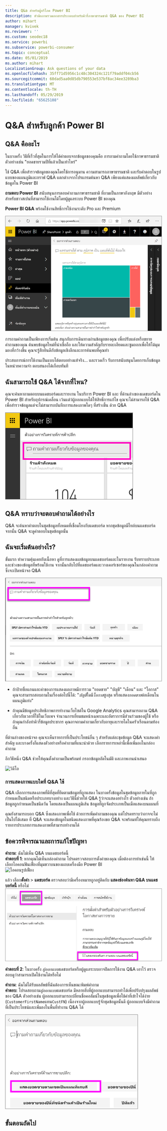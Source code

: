 ```yaml
---
title: Q&a สำหรับผู้บริโภค Power BI
description: หัวข้อภาพรวมเอกสารประกอบสำหรับคิวรี่ภาษาธรรมชาติ Q&A ของ Power BI
author: mihart
manager: kvivek
ms.reviewer: ''
ms.custom: seodec18
ms.service: powerbi
ms.subservice: powerbi-consumer
ms.topic: conceptual
ms.date: 05/01/2019
ms.author: mihart
LocalizationGroup: Ask questions of your data
ms.openlocfilehash: 35ff71d5956c1c48c304324c121f79addf04cb56
ms.sourcegitcommit: 60dad5aa0d85db790553e537bf8ac34ee3289ba3
ms.translationtype: MT
ms.contentlocale: th-TH
ms.lasthandoff: 05/29/2019
ms.locfileid: "65625108"
---
```

# <a name="qa-for-power-bi-consumers"></a>Q&A สำหรับ**ลูกค้า** Power BI
## <a name="what-is-qa"></a>Q&A คืออะไร
ในบางครั้ง วิธีที่เร็วที่สุดในการให้ได้คำตอบจากข้อมูลของคุณคือ การถามคำถามโดยใช้ภาษาธรรมชาติ ตัวอย่างเช่น "ยอดขายรวมปีที่แล้วเป็นเท่าไหร่"

ใช้ Q&A เพื่อสำรวจข้อมูลของคุณโดยใช้การอนุมาน ความสามารถภาษาธรรมชาติ และรับคำตอบในรูปแบบของแผนภูมิและกราฟ Q&A แตกต่างจากโปรแกรมค้นหา Q&A เพียงแค่แสดงผลลัพธ์เกี่ยวกับข้อมูลใน Power BI

**ถามตอบ Power BI** สนับสนุนการตอบคำถามภาษาธรรมชาติ ที่ถามเป็นภาษาอังกฤษ มีตัวอย่างสำหรับชาวสเปนที่สามารถใช้งานได้โดยผู้ดูแลระบบ Power BI ของคุณ

**Power BI Q&A** พร้อมใช้งานสิทธิ์การใช้งานระดับ Pro และ Premium 
>

![Q&A สร้างแผนที่ต้นไม้](media/end-user-q-and-a/power-bi-qna.png)

การถามคำถามเป็นเพียงการเริ่มต้น  สนุกกับการเดินทางผ่านข้อมูลของคุณ เพื่อปรับแต่งหรือขยายคำถามของคุณ ค้นพบข้อมูลใหม่ที่น่าเชื่อถือ และให้ความสำคัญกับรายละเอียดและซูมออกเพื่อให้ได้มุมมองที่กว้างขึ้น คุณจะรู้สึกยินดีกับข้อมูลเชิงลึกและการค้นพบที่คุณทำ

ประสบการณ์การใช้งานเป็นแบบโต้ตอบอย่างแท้จริง... และรวดเร็ว รับการสนับสนุนโดยการเก็บข้อมูลในหน่วยความจำ ตอบสนองได้เกือบทันที

## <a name="where-can-i-use-qa"></a>ฉันสามารถใช้ Q&A ได้จากที่ไหน?
คุณจะค้นหาถามตอบบนแดชบอร์ดและรายงาน ในบริการ Power BI และ ที่ด้านล่างของแดชบอร์ดใน Power BI สำหรับอุปกรณ์เคลื่อน เว้นแต่ว่ผู้ออกแบบได้ให้สิทธิ์การแก้ไข คุณจะไม่สามารถใช้ Q&A เพื่อสำรวจข้อมูลแต่จะไม่สามารถบันทึกการแสดงภาพใดๆ ที่สร้างขึ้น ด้วย Q&A

![กล่องคำถาม](media/end-user-q-and-a/powerbi-qna.png)

## <a name="how-does-qa-know-how-to-answer-questions"></a>Q&A ทราบว่าจะตอบคำถามได้อย่างไร
Q&A จะค้นหาคำตอบในชุดข้อมูลทั้งหมดที่เชื่อมโยงกับแดชบอร์ด หากชุดข้อมูลมีไทล์บนแดชบอร์ด จากนั้น Q&A จะดูคำตอบในชุดข้อมูลนั้น 

## <a name="how-do-i-start"></a>ฉันจะเริ่มต้นอย่างไร?
ขั้นแรก ทำความคุ้นเคยกับเนื้อหา ดูที่การแสดงผลข้อมูลบนแดชบอร์ดและในรายงาน รับทราบประเภทและช่วงของข้อมูลที่พร้อมใช้งาน จากนั้นกลับไปที่แดชบอร์ดและวางเคอร์เซอร์ของคุณในกล่องคำถาม ซึ่งจะเปิดหน้าจอ Q&A

![หน้าจอ Q&A](media/end-user-q-and-a/power-bi-qna-screen.png) 

* ถ้าป้ายชื่อแกนและค่าของการแสดงผลภาพมีการรวม "ยอดขาย" "บัญชี" "เดือน" และ "โอกาส" คุณจะสามารถสอบถามในเรื่องต่อไปนี้ได้: "*บัญชี*ใดมี*โอกาส*สูงสุด หรือแสดง*ยอดขาย*ต่อเดือนในแผนภูมิแท่ง"

* ถ้าคุณมีข้อมูลประสิทธิภาพการทำงานเว็บไซต์ใน Google Analytics คุณสามารถถาม Q&A เกี่ยวกับเวลาที่ใช้ในเว็บเพจ จำนวนการเยี่ยมชมหน้าเฉพาะและอัตราการมีส่วนร่วมของผู้ใช้ หรือ ถ้าคุณกำลังทำคิวรี่ข้อมูลประชากร คุณอาจถามคำถามเกี่ยวกับอายุและรายไดในครัวเรือนตามท้องถิ่น

ที่ด้านล่างของหน้าจอ คุณจะเห็นรายการที่เป็นประโยชน์อื่น ๆ สำหรับแต่ละชุดข้อมูล Q&A จะแสดงคำสำคัญ และบางครั้งก็แสดงตัวอย่างหรือคำถามที่แนะนำด้วย เลือกรายการเหล่านี้เพื่อเพิ่มลงในกล่องคำถาม 

อีกวิธีหนึ่ง Q&A ช่วยให้คุณตั้งคำถามเป็นพร้อมท์ กรอกข้อมูลอัตโนมัติ และภาพงานนำเสนอ 

![วิดีโอ](media/end-user-q-and-a/qa.gif) 


### <a name="which-visualization-does-qa-use"></a>การแสดงภาพแบบใดที่ Q&A ใช้
Q&A เลือกการแสดงภาพที่ดีที่สุดที่ยึดตามข้อมูลที่ถูกแสดง ในบางครั้งข้อมูลในชุดข้อมูลภายในที่ถูกกำหนดเป็นชนิดหรือประเภทบางอย่าง และวิธีนี้ช่วยให้ Q&A รู้ว่าจะแสดงอย่างไร ตัวอย่างเช่น ถ้าข้อมูลถูกกำหนดเป็นชนิดวัน โดยแสดงเป็นแผนภูมิเส้น ข้อมูลที่ถูกจัดประเภทเป็นเมือแสดงบนแผนที่

คุณยังสามารถบอก Q&A ซึ่งแสดงภาพเพื่อใช้ ด้วยการเพิ่มคำถามของคุณ แต่โปรดทราบว่าอาจจะไม่เป็นไปได้เสมอ ที่ Q&A จะแสดงข้อมูลในชนิดแสดงภาพที่คุณร้องขอ Q&A จะพร้อมท์ให้คุณทราบถึงรายการประเภทการแสดงภาพที่สามารถทำงานได้

## <a name="considerations-and-troubleshooting"></a>ข้อควรพิจารณาและการแก้ไขปัญหา
**คำถาม**: ฉันไม่เห็น Q&A บนแดชบอร์ดนี้    
**คำตอบที่ 1**: หากคุณไม่เห็นกล่องคำถาม โปรดตรวจสอบการตั้งค่าของคุณ เมื่อต้องการทำเช่นนี้ ให้เลือกไอคอนฟันเฟืองที่มุมขวาบนของแถบเครื่องมือ Power BI   
![ไอคอนรูปเฟือง](media/end-user-q-and-a/power-bi-settings.png)

แล้ว เลือก**ตั้งค่า** > **แดชบอร์ด** ตรวจสอบว่ามีเครื่องหมายถูกอยู่ติดกับ **แสดงช่องค้นหา Q&A บนแดชบอร์ดนี้** หรือไม่    
![การตั้งค่า Q&A สำหรับแดชบอร์ด](media/end-user-q-and-a/power-bi-turn-on.png)  


**คำตอบที่ 2**: ในบางครั้ง *ผู้ออกแบบ*แดชบอร์ดหรือผู้ดูแลระบบอาจปิดการใช้งาน Q&A เอาไว้ ตรวจสอบดูว่าสามารถเปิดใช้งานได้หรือไม่   

**คำถาม**: ฉันไม่ได้รับผลลัพธ์ที่ฉันต้องการเห็นขณะพิมพ์คำถาม    
**คำตอบ**: โปรดสอบถาม*ผู้ออกแบบ*แดชบอร์ด มีหลายสิ่งที่ผู้ออกแบบสามารถทำได้เพื่อปรับปรุงผลลัพธ์ของ Q&A ตัวอย่างเช่น ผู้ออกแบบสามารถเปลี่ยนชื่อคอลัมน์ในชุดข้อมูลเพื่อใช้คำที่เข้าใจได้ง่าย (`CustomerFirstName`แทน`CustFN`) เนื่องจากผู้ออกแบบรู้จักชุดข้อมูลนั้นดี ผู้ออกแบบจึงมีคำถามที่เป็นประโยชน์และเพิ่มลงในพื้นที่ทำงาน Q&A ได้

![แนะนำคำถามที่โดดเด่น](media/end-user-q-and-a/power-bi-featured-q.png)

## <a name="next-steps"></a>ขั้นตอนถัดไป

